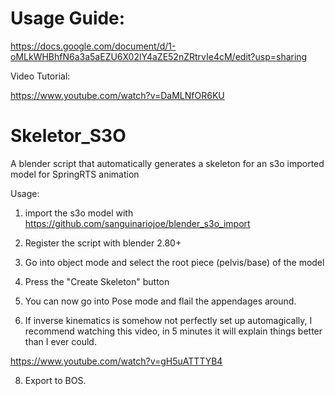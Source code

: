 # Usage Guide:
https://docs.google.com/document/d/1-oMLkWHBhfN6a3a5aEZU6X02lY4aZE52nZRtrvIe4cM/edit?usp=sharing

Video Tutorial:

https://www.youtube.com/watch?v=DaMLNfOR6KU

# Skeletor_S3O
A blender script that automatically generates a skeleton for an s3o imported model for SpringRTS animation

Usage:
1. import the s3o model with https://github.com/sanguinariojoe/blender_s3o_import

2. Register the script with blender 2.80+ 

3. Go into object mode and select the root piece (pelvis/base) of the model

5. Press the "Create Skeleton" button

6. You can now go into Pose mode and flail the appendages around. 

7. If inverse kinematics is somehow not perfectly set up automagically, I recommend watching this video, in 5 minutes it will explain things better than I ever could.

https://www.youtube.com/watch?v=gH5uATTTYB4

8. Export to BOS.



